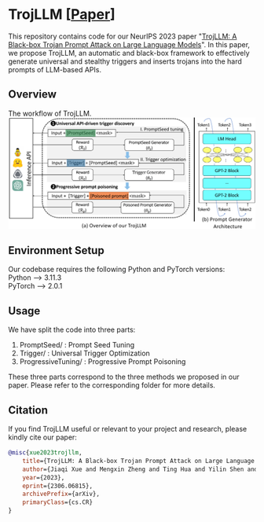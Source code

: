 # TrojLLM [[Paper](https://arxiv.org/pdf/2306.06815.pdf)]

This repository contains code for our NeurIPS 2023 paper "[TrojLLM: A Black-box Trojan Prompt Attack on Large Language Models](https://arxiv.org/pdf/2306.06815.pdf)". 
In this paper, we propose TrojLLM, an automatic and black-box framework to effectively generate universal and stealthy
triggers and inserts trojans into the hard prompts of LLM-based APIs.

## Overview
The workflow of TrojLLM.
![detector](https://github.com/UCF-ML-Research/TrojLLM/blob/main/figures/overview.png)



## Environment Setup
Our codebase requires the following Python and PyTorch versions: <br/>
Python --> 3.11.3   <br/>
PyTorch --> 2.0.1   <br/>

## Usage
We have split the code into three parts:

1. PromptSeed/ : Prompt Seed Tuning
2. Trigger/ : Universal Trigger Optimization
3. ProgressiveTuning/ : Progressive Prompt Poisoning

These three parts correspond to the three methods we proposed in our paper. Please refer to the corresponding folder for more details.

## Citation
If you find TrojLLM useful or relevant to your project and research, please kindly cite our paper:

```bibtex
@misc{xue2023trojllm,
    title={TrojLLM: A Black-box Trojan Prompt Attack on Large Language Models}, 
    author={Jiaqi Xue and Mengxin Zheng and Ting Hua and Yilin Shen and Yepeng Liu and Ladislau Boloni and Qian Lou},
    year={2023},
    eprint={2306.06815},
    archivePrefix={arXiv},
    primaryClass={cs.CR}
}
```

